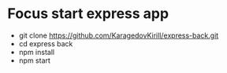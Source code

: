 # Focus start express app
- git clone https://github.com/KaragedovKirill/express-back.git
- cd express back
- npm install
- npm start
